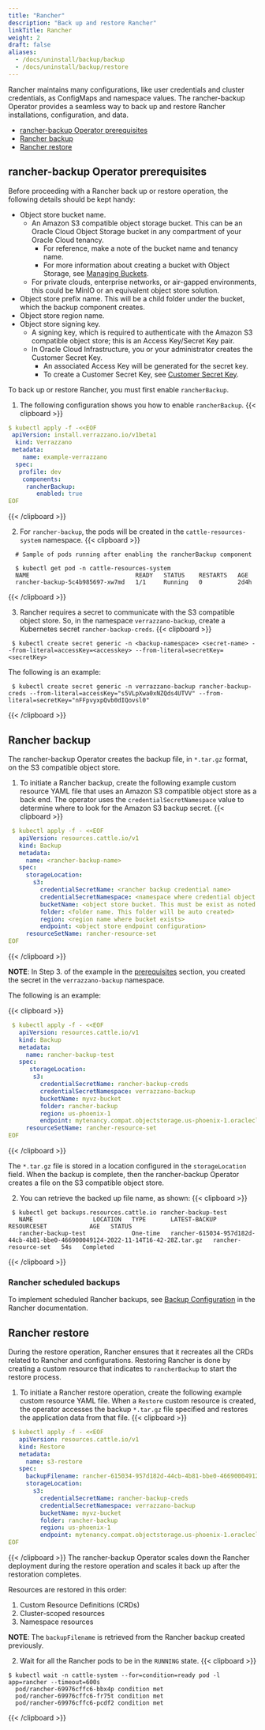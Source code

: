 ```yaml
---
title: "Rancher"
description: "Back up and restore Rancher"
linkTitle: Rancher
weight: 2
draft: false
aliases:
  - /docs/uninstall/backup/backup
  - /docs/uninstall/backup/restore
---
```


Rancher maintains many configurations, like user credentials and cluster credentials, as ConfigMaps and namespace values. The
rancher-backup Operator provides a seamless way to back up and restore Rancher installations, configuration, and data.

- [rancher-backup Operator prerequisites](#rancher-backup-operator-prerequisites)
- [Rancher backup](#rancher-backup)
- [Rancher restore](#rancher-restore)


## rancher-backup Operator prerequisites

Before proceeding with a Rancher back up or restore operation, the following details should be kept handy:

- Object store bucket name.
    - An Amazon S3 compatible object storage bucket. This can be an Oracle Cloud Object Storage bucket in any compartment of your Oracle Cloud tenancy.
        - For reference, make a note of the bucket name and tenancy name.
        - For more information about creating a bucket with Object Storage, see [Managing Buckets](https://docs.oracle.com/en-us/iaas/Content/Object/Tasks/managingbuckets.htm).
    - For private clouds, enterprise networks, or air-gapped environments, this could be MinIO or an equivalent object store solution.
- Object store prefix name. This will be a child folder under the bucket, which the backup component creates.
- Object store region name.
- Object store signing key.
   - A signing key, which is required to authenticate with the Amazon S3 compatible object store; this is an Access Key/Secret Key pair.
   - In Oracle Cloud Infrastructure, you or your administrator creates the Customer Secret Key.
      - An associated Access Key will be generated for the secret key.
      - To create a Customer Secret Key, see [Customer Secret Key](https://docs.oracle.com/en-us/iaas/Content/Identity/Tasks/managingcredentials.htm#create-secret-key).


To back up or restore Rancher, you must first enable `rancherBackup`.

1. The following configuration shows you how to enable `rancherBackup`.
{{< clipboard >}}
 ```yaml
$ kubectl apply -f -<<EOF
  apiVersion: install.verrazzano.io/v1beta1
   kind: Verrazzano
  metadata:
     name: example-verrazzano
   spec:
    profile: dev
     components:    
      rancherBackup:
         enabled: true
EOF
  ```
{{< /clipboard >}}

2. For `rancher-backup`, the pods will be created in the `cattle-resources-system` namespace.
{{< clipboard >}}

```shell
  # Sample of pods running after enabling the rancherBackup component

  $ kubectl get pod -n cattle-resources-system
  NAME                              READY   STATUS    RESTARTS   AGE
  rancher-backup-5c4b985697-xw7md   1/1     Running   0          2d4h

  ```
{{< /clipboard >}}

3. Rancher requires a secret to communicate with the S3 compatible object store. So, in the namespace `verrazzano-backup`, create a Kubernetes secret `rancher-backup-creds`.
{{< clipboard >}}
 ```shell
  $ kubectl create secret generic -n <backup-namespace> <secret-name> --from-literal=accessKey=<accesskey> --from-literal=secretKey=<secretKey>
  ```

The following is an example:

 ```shell
  $ kubectl create secret generic -n verrazzano-backup rancher-backup-creds --from-literal=accessKey="s5VLpXwa0xNZQds4UTVV" --from-literal=secretKey="nFFpvyxpQvb0dIQovsl0"
  ```
{{< /clipboard >}}

## Rancher backup

The rancher-backup Operator creates the backup file, in `*.tar.gz` format, on the S3 compatible object store.

1. To initiate a Rancher backup, create the following example custom resource YAML file that uses an Amazon S3 compatible object store as a back end.
   The operator uses the `credentialSecretNamespace` value to determine where to look for the Amazon S3 backup secret.
{{< clipboard >}}

 ```yaml
  $ kubectl apply -f - <<EOF
    apiVersion: resources.cattle.io/v1
    kind: Backup
    metadata:
      name: <rancher-backup-name>
    spec:
      storageLocation:
        s3:
          credentialSecretName: <rancher backup credential name>
          credentialSecretNamespace: <namespace where credential object was created>
          bucketName: <object store bucket. This must be exist as noted in pre-requisites section>
          folder: <folder name. This folder will be auto created>
          region: <region name where bucket exists>
          endpoint: <object store endpoint configuration>
      resourceSetName: rancher-resource-set
EOF
  ```
{{< /clipboard >}}

**NOTE**: In Step 3. of the example in the [prerequisites](#rancher-backup-operator-prerequisites) section, you created the secret in the `verrazzano-backup` namespace.

The following is an example:

{{< clipboard >}}

 ```yaml
  $ kubectl apply -f - <<EOF
    apiVersion: resources.cattle.io/v1
    kind: Backup
    metadata:
      name: rancher-backup-test
    spec:
       storageLocation:
        s3:
          credentialSecretName: rancher-backup-creds
          credentialSecretNamespace: verrazzano-backup
          bucketName: myvz-bucket
          folder: rancher-backup
          region: us-phoenix-1
          endpoint: mytenancy.compat.objectstorage.us-phoenix-1.oraclecloud.com
      resourceSetName: rancher-resource-set
EOF
   ```
{{< /clipboard >}}

   The `*.tar.gz` file is stored in a location configured in the `storageLocation` field.
   When the backup is complete, then the rancher-backup Operator creates a file on the S3 compatible object store.

2. You can retrieve the backed up file name, as shown:
{{< clipboard >}}
 ```shell
  $ kubectl get backups.resources.cattle.io rancher-backup-test
    NAME                 LOCATION   TYPE       LATEST-BACKUP                                                                     RESOURCESET            AGE   STATUS
    rancher-backup-test             One-time   rancher-615034-957d182d-44cb-4b81-bbe0-466900049124-2022-11-14T16-42-28Z.tar.gz   rancher-resource-set   54s   Completed
  ```
{{< /clipboard >}}

### Rancher scheduled backups

To implement scheduled Rancher backups, see [Backup Configuration](https://rancher.com/docs/rancher/v2.5/en/backups/configuration/backup-config/) in the Rancher documentation.  


## Rancher restore

During the restore operation, Rancher ensures that it recreates all the CRDs related to Rancher and configurations.
Restoring Rancher is done by creating a custom resource that indicates to `rancherBackup` to start the restore process.

1. To initiate a Rancher restore operation, create the following example custom resource YAML file.
   When a `Restore` custom resource is created, the operator accesses the backup `*.tar.gz` file specified and restores the application data from that file.
{{< clipboard >}}

 ```yaml
  $ kubectl apply -f - <<EOF
    apiVersion: resources.cattle.io/v1
    kind: Restore
    metadata:
      name: s3-restore
    spec:
      backupFilename: rancher-615034-957d182d-44cb-4b81-bbe0-466900049124-2022-11-14T16-42-28Z.tar.gz
      storageLocation:
        s3:
          credentialSecretName: rancher-backup-creds
          credentialSecretNamespace: verrazzano-backup
          bucketName: myvz-bucket
          folder: rancher-backup
          region: us-phoenix-1
          endpoint: mytenancy.compat.objectstorage.us-phoenix-1.oraclecloud.com
EOF
   ```
{{< /clipboard >}}
   The rancher-backup Operator scales down the Rancher deployment during the restore operation and scales it back up after the restoration completes.

   Resources are restored in this order:
   1. Custom Resource Definitions (CRDs)
   2. Cluster-scoped resources
   3. Namespace resources

   **NOTE**: The `backupFilename` is retrieved from the Rancher backup created previously.

2. Wait for all the Rancher pods to be in the `RUNNING` state.
{{< clipboard >}}
 ```shell
 $ kubectl wait -n cattle-system --for=condition=ready pod -l app=rancher --timeout=600s
   pod/rancher-69976cffc6-bbx4p condition met
   pod/rancher-69976cffc6-fr75t condition met
   pod/rancher-69976cffc6-pcdf2 condition met
   ```
{{< /clipboard >}}
